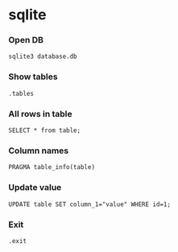 # sqlite

### Open DB
```
sqlite3 database.db
```

### Show tables
```
.tables
```

### All rows in table
```
SELECT * from table;
```

### Column names
```
PRAGMA table_info(table)
```

### Update value
```
UPDATE table SET column_1="value" WHERE id=1;
```

### Exit
```
.exit
```
